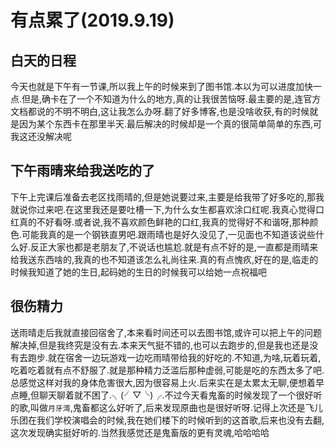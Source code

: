 # 有点累了(2019.9.19)

## 白天的日程

今天也就是下午有一节课,所以我上午的时候来到了图书馆.本以为可以进度加快一点.但是,确卡在了一个不知道为什么的地方,真的让我很苦恼呀.最主要的是,连官方文档都说的不明不明白,这让我怎么办呀.翻了好多博客,也是没啥收获,有的时候就是因为某个东西卡在那里半天.最后解决的时候却是一个真的很简单简单的东西,可我这还没解决呢

## 下午雨晴来给我送吃的了

下午上完课后准备去老区找雨晴的,但是她说要过来,主要是给我带了好多吃的,那我就说你过来吧.在这里我还是要吐槽一下,为什么女生都喜欢涂口红呢.我真心觉得口红真的不好看呀.或者说,我不喜欢颜色鲜艳的口红,我真的觉得好不和谐呀,那种颜色.可能我真的是一个钢铁直男吧.跟雨晴也是好久没见了,一见面也不知道该说些什么好.反正大家也都是老朋友了,不说话也尴尬.就是有点不好的是,一直都是雨晴来给我送东西啥的,我真的也不知道该怎么礼尚往来.真的有点愧疚,好在的是,临走的时候我知道了她的生日,起码她的生日的时候我可以给她一点祝福吧

## 很伤精力

送雨晴走后我就直接回宿舍了,本来看时间还可以去图书馆,或许可以把上午的问题解决掉,但是我终究是没有去.本来天气挺不错的,也可以去跑步的,但是我也还是没有去跑步.就在宿舍一边玩游戏一边吃雨晴带给我的好吃的.不知道,为啥,玩着玩着,吃着吃着就有点不舒服了.就是那种精力泛滥后那种虚弱,可能是吃的东西太多了吧.总感觉这样对我的身体危害很大,因为很容易上火.后来实在是太累太无聊,便想着早点睡,但聊天聊着就不困了.╮(╯▽╰)╭.不过今天看鬼畜的时候发现了一个很好听的歌,叫做`月牙湾`,鬼畜都这么好听了,后来发现原曲也是很好听呀.记得上次还是飞儿乐团在我们学校演唱会的时候,我在她们楼下的时候听到的这首歌,后来也没有去翻,这次发现确实挺好听的.当然我感觉还是鬼畜版的更有灵魂,哈哈哈哈
